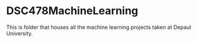 # DSC478MachineLearning
This is folder that houses all the machine learning projects taken at Depaul University.
